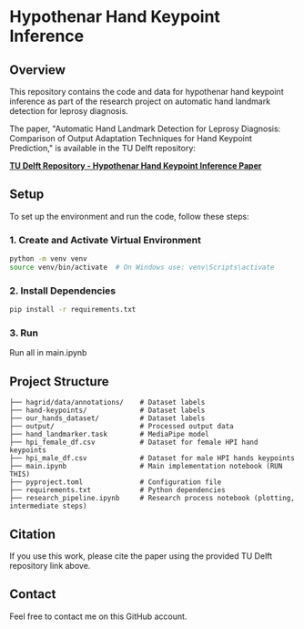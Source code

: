 # Hypothenar Hand Keypoint Inference

## Overview
This repository contains the code and data for hypothenar hand keypoint inference as part of the research project on automatic hand landmark detection for leprosy diagnosis.

The paper, "Automatic Hand Landmark Detection for Leprosy Diagnosis: Comparison of Output Adaptation Techniques for Hand Keypoint Prediction," is available in the TU Delft repository:

[**TU Delft Repository - Hypothenar Hand Keypoint Inference Paper**](https://repository.tudelft.nl/record/uuid:c22a52f5-decb-40c6-a5cd-934c59d266e4)

## Setup
To set up the environment and run the code, follow these steps:

### 1. Create and Activate Virtual Environment
```bash
python -m venv venv
source venv/bin/activate  # On Windows use: venv\Scripts\activate
```

### 2. Install Dependencies
```bash
pip install -r requirements.txt
```
### 3. Run
Run all in main.ipynb

## Project Structure
```
├── hagrid/data/annotations/    # Dataset labels
├── hand-keypoints/             # Dataset labels
├── our_hands_dataset/          # Dataset labels
├── output/                     # Processed output data
├── hand_landmarker.task        # MediaPipe model
├── hpi_female_df.csv           # Dataset for female HPI hand keypoints
├── hpi_male_df.csv             # Dataset for male HPI hands keypoints
├── main.ipynb                  # Main implementation notebook (RUN THIS)
├── pyproject.toml              # Configuration file
├── requirements.txt            # Python dependencies
├── research_pipeline.ipynb     # Research process notebook (plotting, intermediate steps)
```

## Citation
If you use this work, please cite the paper using the provided TU Delft repository link above.

## Contact
Feel free to contact me on this GitHub account.


